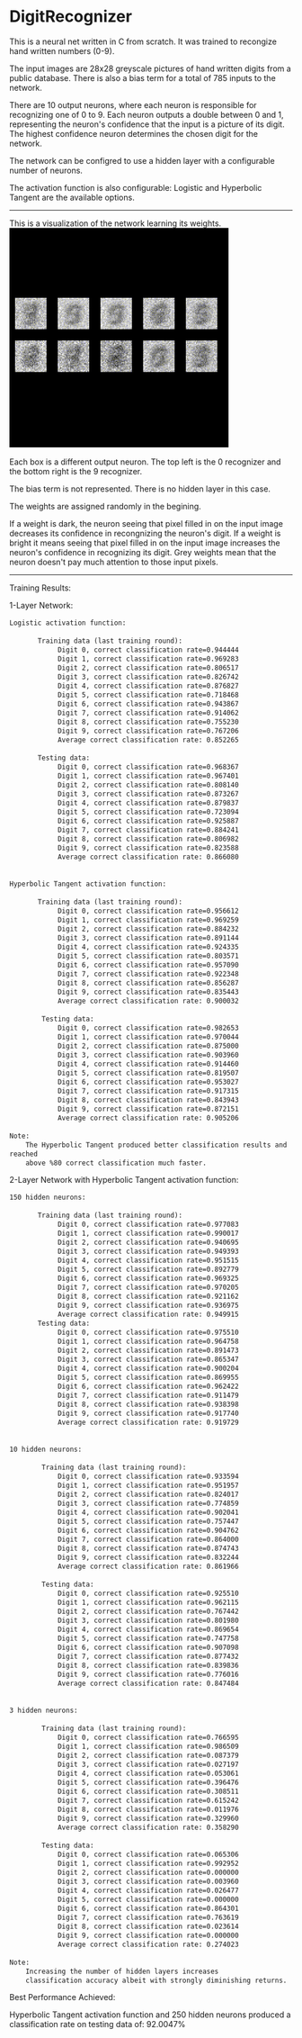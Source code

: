 # DigitRecognizer

This is a neural net written in C from scratch.
It was trained to recongize hand written numbers (0-9).

The input images are 28x28 greyscale pictures of hand written digits from a public database.
There is also a bias term for a total of 785 inputs to the network.

There are 10 output neurons, where each neuron is responsible for recognizing one of 0 to 9.
Each neuron outputs a double between 0 and 1, representing the neuron's confidence 
that the input is a picture of its digit.
The highest confidence neuron determines the chosen digit for the network.

The network can be configred to use a hidden layer with a configurable number of neurons.

The activation function is also configurable: Logistic and Hyperbolic  Tangent are the available options.

---

This is a visualization of the network learning its weights. 
![TV]

Each box is a different output neuron. The top left is the 0 recognizer and the bottom right is the 9 recognizer.

The bias term is not represented.
There is no hidden layer in this case.

The weights are assigned randomly in the begining. 

If a weight is dark, the neuron seeing that pixel filled in on the input image decreases its confidence in recongnizing the neuron's digit. If a weight is bright it means seeing that pixel filled in on the input image increases the neuron's confidence in recognizing its digit. Grey weights mean that the neuron doesn't pay much attention to those input pixels.

---
Training Results:

1-Layer Network:

	Logistic activation function: 
	
           Training data (last training round):
                Digit 0, correct classification rate=0.944444
                Digit 1, correct classification rate=0.969283
                Digit 2, correct classification rate=0.806517
                Digit 3, correct classification rate=0.826742
                Digit 4, correct classification rate=0.876827
                Digit 5, correct classification rate=0.718468
                Digit 6, correct classification rate=0.943867
                Digit 7, correct classification rate=0.914062
                Digit 8, correct classification rate=0.755230
                Digit 9, correct classification rate=0.767206
                Average correct classification rate: 0.852265
           
           Testing data:
                Digit 0, correct classification rate=0.968367
                Digit 1, correct classification rate=0.967401
                Digit 2, correct classification rate=0.808140
                Digit 3, correct classification rate=0.873267
                Digit 4, correct classification rate=0.879837
                Digit 5, correct classification rate=0.723094
                Digit 6, correct classification rate=0.925887
                Digit 7, correct classification rate=0.884241
                Digit 8, correct classification rate=0.806982
                Digit 9, correct classification rate=0.823588
                Average correct classification rate: 0.866080


	Hyperbolic Tangent activation function:

           Training data (last training round):
                Digit 0, correct classification rate=0.956612
                Digit 1, correct classification rate=0.969259
                Digit 2, correct classification rate=0.884232
                Digit 3, correct classification rate=0.891144
                Digit 4, correct classification rate=0.924335
                Digit 5, correct classification rate=0.803571
                Digit 6, correct classification rate=0.957090
                Digit 7, correct classification rate=0.922348
                Digit 8, correct classification rate=0.856287
                Digit 9, correct classification rate=0.835443
                Average correct classification rate: 0.900032

            Testing data:
                Digit 0, correct classification rate=0.982653
                Digit 1, correct classification rate=0.970044
                Digit 2, correct classification rate=0.875000
                Digit 3, correct classification rate=0.903960
                Digit 4, correct classification rate=0.914460
                Digit 5, correct classification rate=0.819507
                Digit 6, correct classification rate=0.953027
                Digit 7, correct classification rate=0.917315
                Digit 8, correct classification rate=0.843943
                Digit 9, correct classification rate=0.872151
                Average correct classification rate: 0.905206

	Note: 
		The Hyperbolic Tangent produced better classification results and reached
		above %80 correct classification much faster.

2-Layer Network with Hyperbolic Tangent activation function:

	150 hidden neurons:         
           
           Training data (last training round):
                Digit 0, correct classification rate=0.977083
                Digit 1, correct classification rate=0.990017
                Digit 2, correct classification rate=0.940695
                Digit 3, correct classification rate=0.949393
                Digit 4, correct classification rate=0.951515
                Digit 5, correct classification rate=0.892779
                Digit 6, correct classification rate=0.969325
                Digit 7, correct classification rate=0.970205
                Digit 8, correct classification rate=0.921162
                Digit 9, correct classification rate=0.936975
                Average correct classification rate: 0.949915
           Testing data:
                Digit 0, correct classification rate=0.975510
                Digit 1, correct classification rate=0.964758
                Digit 2, correct classification rate=0.891473
                Digit 3, correct classification rate=0.865347
                Digit 4, correct classification rate=0.900204
                Digit 5, correct classification rate=0.869955
                Digit 6, correct classification rate=0.962422
                Digit 7, correct classification rate=0.911479
                Digit 8, correct classification rate=0.938398
                Digit 9, correct classification rate=0.917740
                Average correct classification rate: 0.919729


	10 hidden neurons:
	
            Training data (last training round):
                Digit 0, correct classification rate=0.933594
                Digit 1, correct classification rate=0.951957
                Digit 2, correct classification rate=0.824017
                Digit 3, correct classification rate=0.774859
                Digit 4, correct classification rate=0.902041
                Digit 5, correct classification rate=0.757447
                Digit 6, correct classification rate=0.904762
                Digit 7, correct classification rate=0.864000
                Digit 8, correct classification rate=0.874743
                Digit 9, correct classification rate=0.832244
                Average correct classification rate: 0.861966

            Testing data:
                Digit 0, correct classification rate=0.925510
                Digit 1, correct classification rate=0.962115
                Digit 2, correct classification rate=0.767442
                Digit 3, correct classification rate=0.801980
                Digit 4, correct classification rate=0.869654
                Digit 5, correct classification rate=0.747758
                Digit 6, correct classification rate=0.907098
                Digit 7, correct classification rate=0.877432
                Digit 8, correct classification rate=0.839836
                Digit 9, correct classification rate=0.776016
                Average correct classification rate: 0.847484


	3 hidden neurons:
	
            Training data (last training round):
                Digit 0, correct classification rate=0.766595
                Digit 1, correct classification rate=0.986509
                Digit 2, correct classification rate=0.087379
                Digit 3, correct classification rate=0.027197
                Digit 4, correct classification rate=0.053061
                Digit 5, correct classification rate=0.396476
                Digit 6, correct classification rate=0.308511
                Digit 7, correct classification rate=0.615242
                Digit 8, correct classification rate=0.011976
                Digit 9, correct classification rate=0.329960
                Average correct classification rate: 0.358290
            
            Testing data:
                Digit 0, correct classification rate=0.065306
                Digit 1, correct classification rate=0.992952
                Digit 2, correct classification rate=0.000000
                Digit 3, correct classification rate=0.003960
                Digit 4, correct classification rate=0.026477
                Digit 5, correct classification rate=0.000000
                Digit 6, correct classification rate=0.864301
                Digit 7, correct classification rate=0.763619
                Digit 8, correct classification rate=0.023614
                Digit 9, correct classification rate=0.000000
                Average correct classification rate: 0.274023
				
	Note:
		Increasing the number of hidden layers increases
        classification accuracy albeit with strongly diminishing returns.

Best Performance Achieved:

Hyperbolic Tangent activation function and 250 hidden neurons produced
a classification rate on testing data of:
    92.0047%


[TV]: https://github.com/SilviuDraghici/DigitRecognizer/raw/main/weights/Training_Visualization.gif
